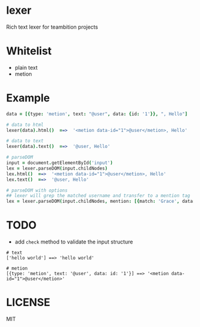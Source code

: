 lexer
===

Rich text lexer for teambition projects

# Whitelist

- plain text
- metion

# Example

```coffeescript
data = [{type: 'metion', text: "@user", data: {id: '1'}}, ", Hello"]

# data to html
lexer(data).html()  ==>  '<metion data-id="1">@user</metion>, Hello'

# data to text
lexer(data).text()  ==>  '@user, Hello'

# parseDOM
input = document.getElementById('input')
lex = lexer.parseDOM(input.childNodes)
lex.html()  ==>  '<metion data-id="1">@user</metion>, Hello'
lex.text()  ==>  '@user, Hello'

# parseDOM with options
## lexer will grep the matched username and transfer to a mention tag
lex = lexer.parseDOM(input.childNodes, mention: [{match: 'Grace', data: id: '1'}])
```

# TODO

- add `check` method to validate the input structure

```
# text
['hello world'] ==> 'hello world'

# metion
[{type: 'metion', text: '@user', data: id: '1'}] ==> '<metion data-id="1">@user</metion>'
```

# LICENSE

MIT
